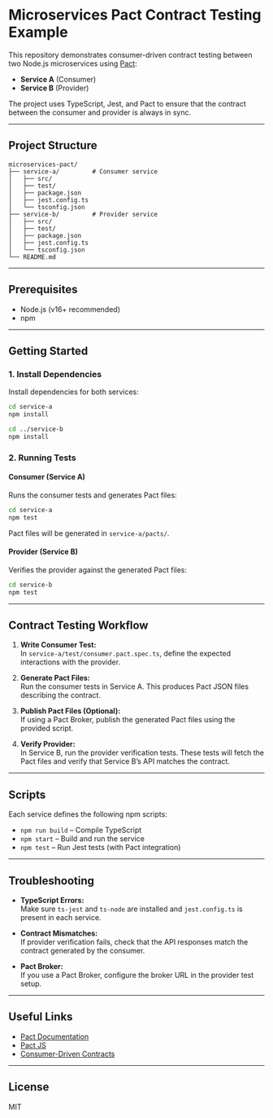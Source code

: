 # Microservices Pact Contract Testing Example

This repository demonstrates consumer-driven contract testing between two Node.js microservices using [Pact](https://docs.pact.io/):

- **Service A** (Consumer)
- **Service B** (Provider)

The project uses TypeScript, Jest, and Pact to ensure that the contract between the consumer and provider is always in sync.

---

## Project Structure

```
microservices-pact/
├── service-a/         # Consumer service
│   ├── src/
│   ├── test/
│   ├── package.json
│   ├── jest.config.ts
│   └── tsconfig.json
├── service-b/         # Provider service
│   ├── src/
│   ├── test/
│   ├── package.json
│   ├── jest.config.ts
│   └── tsconfig.json
└── README.md
```

---

## Prerequisites

- Node.js (v16+ recommended)
- npm

---

## Getting Started

### 1. Install Dependencies

Install dependencies for both services:

```bash
cd service-a
npm install

cd ../service-b
npm install
```

### 2. Running Tests

#### Consumer (Service A)

Runs the consumer tests and generates Pact files:

```bash
cd service-a
npm test
```

Pact files will be generated in `service-a/pacts/`.

#### Provider (Service B)

Verifies the provider against the generated Pact files:

```bash
cd service-b
npm test
```

---

## Contract Testing Workflow

1. **Write Consumer Test:**  
   In `service-a/test/consumer.pact.spec.ts`, define the expected interactions with the provider.

2. **Generate Pact Files:**  
   Run the consumer tests in Service A. This produces Pact JSON files describing the contract.

3. **Publish Pact Files (Optional):**  
   If using a Pact Broker, publish the generated Pact files using the provided script.

4. **Verify Provider:**  
   In Service B, run the provider verification tests. These tests will fetch the Pact files and verify that Service B’s API matches the contract.

---

## Scripts

Each service defines the following npm scripts:

- `npm run build` – Compile TypeScript
- `npm start` – Build and run the service
- `npm test` – Run Jest tests (with Pact integration)

---

## Troubleshooting

- **TypeScript Errors:**  
  Make sure `ts-jest` and `ts-node` are installed and `jest.config.ts` is present in each service.

- **Contract Mismatches:**  
  If provider verification fails, check that the API responses match the contract generated by the consumer.

- **Pact Broker:**  
  If you use a Pact Broker, configure the broker URL in the provider test setup.

---

## Useful Links

- [Pact Documentation](https://docs.pact.io/)
- [Pact JS](https://github.com/pact-foundation/pact-js)
- [Consumer-Driven Contracts](https://martinfowler.com/articles/consumerDrivenContracts.html)

---

## License

MIT
